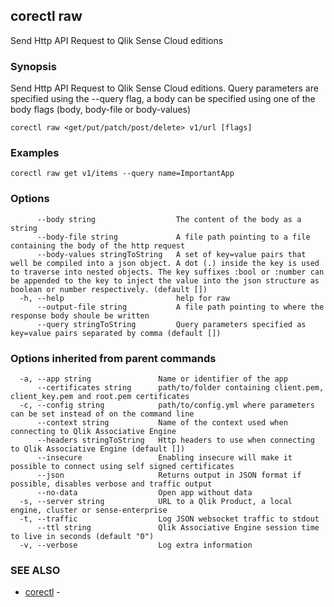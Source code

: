 ## corectl raw

Send Http API Request to Qlik Sense Cloud editions

### Synopsis

Send Http API Request to Qlik Sense Cloud editions. Query parameters are specified using the --query flag, a body can be specified using one of the body flags (body, body-file or body-values)

```
corectl raw <get/put/patch/post/delete> v1/url [flags]
```

### Examples

```
corectl raw get v1/items --query name=ImportantApp
```

### Options

```
      --body string                  The content of the body as a string
      --body-file string             A file path pointing to a file containing the body of the http request
      --body-values stringToString   A set of key=value pairs that well be compiled into a json object. A dot (.) inside the key is used to traverse into nested objects. The key suffixes :bool or :number can be appended to the key to inject the value into the json structure as boolean or number respectively. (default [])
  -h, --help                         help for raw
      --output-file string           A file path pointing to where the response body shoule be written
      --query stringToString         Query parameters specified as key=value pairs separated by comma (default [])
```

### Options inherited from parent commands

```
  -a, --app string               Name or identifier of the app
      --certificates string      path/to/folder containing client.pem, client_key.pem and root.pem certificates
  -c, --config string            path/to/config.yml where parameters can be set instead of on the command line
      --context string           Name of the context used when connecting to Qlik Associative Engine
      --headers stringToString   Http headers to use when connecting to Qlik Associative Engine (default [])
      --insecure                 Enabling insecure will make it possible to connect using self signed certificates
      --json                     Returns output in JSON format if possible, disables verbose and traffic output
      --no-data                  Open app without data
  -s, --server string            URL to a Qlik Product, a local engine, cluster or sense-enterprise
  -t, --traffic                  Log JSON websocket traffic to stdout
      --ttl string               Qlik Associative Engine session time to live in seconds (default "0")
  -v, --verbose                  Log extra information
```

### SEE ALSO

* [corectl](corectl.md)	 - 

